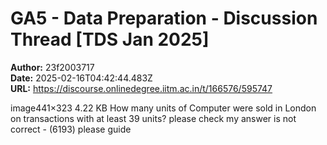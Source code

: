 # GA5 - Data Preparation - Discussion Thread [TDS Jan 2025]

**Author:** 23f2003717  
**Date:** 2025-02-16T04:42:44.483Z  
**URL:** https://discourse.onlinedegree.iitm.ac.in/t/166576/595747

image441×323 4.22 KB
How many units of Computer were sold in London on transactions with at least 39 units?
please check my answer is not correct - (6193)
please guide
